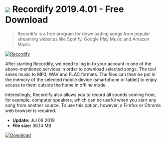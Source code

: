 # ![](https://cdn.softexe.net/static/icon/win.gif) Recordify 2019.4.01 - Free Download

> Recordify is a free program for downloading songs from popular streaming websites like Spotify, Google Play Music and Amazon Music.

[![Recordify](https://gallery.dpcdn.pl/imgc/Tools/81617/g_-_420x350_1.5_-_x14187f8b-7ce4-448d-9417-187b955c54d2.jpg)](https://softexe.net/win/multimedia/other/recordify:abhc.html)

After starting Recordify, we need to log in to your account in one of the above-mentioned services in order to download selected songs. The tool saves music to MP3, WAV and FLAC formats. The files can then be put in the memory of the selected mobile device (smartphone or tablet) to enjoy access to them outside the home in offline mode.
 
 Interestingly, Recordify also allows you to record all sounds coming from, for example, computer speakers, which can be useful when you start any song from another source. To use this option, however, a Firefox or Chrome web browser is required.


- **Update:** Jul 09 2019
- **File size:** 36.14 MB

[![Download](https://cdn.softexe.net/static/img/download.png)](https://softexe.net/win/multimedia/other/recordify:abhc.html)

